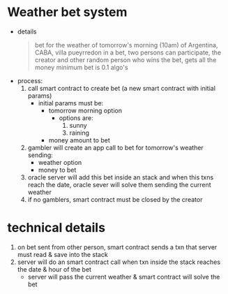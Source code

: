 # Weather bet system
- details
    > bet for the weather of tomorrow's morning (10am) of Argentina, CABA, villa pueyrredon
    > in a bet, two persons can participate, the creator and other random person
    > who wins the bet, gets all the money
    > minimum bet is 0.1 algo's
- process:
    1. call smart contract to create bet (a new smart contract with initial params)
        - initial params must be:
            - tomorrow morning option
                - options are:
                    1. sunny
                    <!-- 2. cloudy -->
                    3. raining
            - money amount to bet
    2. gambler will create an app call to bet for tomorrow's weather sending:
        - weather option
        - money to bet
    3. oracle server will add this bet inside an stack and when this txns reach the date, oracle sever will solve them sending the current weather
    4. if no gamblers, smart contract must be closed by the creator

# technical details
1. on bet sent from other person, smart contract sends a txn that server must read & save into the stack
2. server will do an smart contract call when txn inside the stack reaches the date & hour of the bet
    - server will pass the current weather & smart contract will solve the bet

